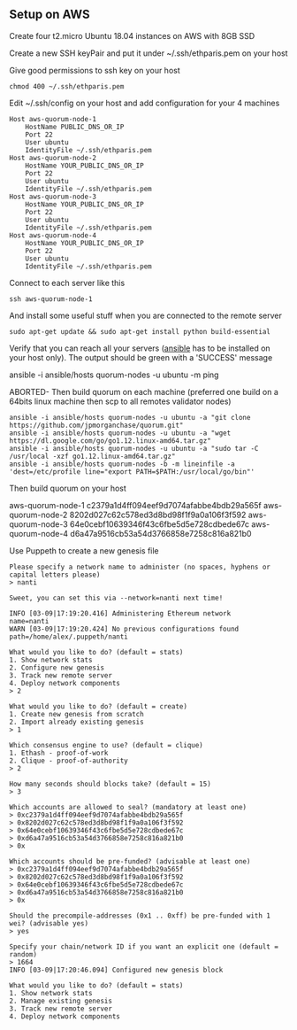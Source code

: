 ## Setup on AWS


Create four t2.micro Ubuntu 18.04 instances on AWS with 8GB SSD


Create a new SSH keyPair and put it under ~/.ssh/ethparis.pem on your host

Give good permissions to ssh key on your host


    chmod 400 ~/.ssh/ethparis.pem


Edit ~/.ssh/config on your host and add configuration for your 4 machines


    Host aws-quorum-node-1
        HostName PUBLIC_DNS_OR_IP
        Port 22
        User ubuntu
        IdentityFile ~/.ssh/ethparis.pem
    Host aws-quorum-node-2
        HostName YOUR_PUBLIC_DNS_OR_IP
        Port 22
        User ubuntu
        IdentityFile ~/.ssh/ethparis.pem
    Host aws-quorum-node-3
        HostName YOUR_PUBLIC_DNS_OR_IP
        Port 22
        User ubuntu
        IdentityFile ~/.ssh/ethparis.pem
    Host aws-quorum-node-4
        HostName YOUR_PUBLIC_DNS_OR_IP
        Port 22
        User ubuntu
        IdentityFile ~/.ssh/ethparis.pem


Connect to each server like this

    ssh aws-quorum-node-1

And install some useful stuff when you are connected to the remote server

    sudo apt-get update && sudo apt-get install python build-essential

Verify that you can reach all your servers ([ansible](https://docs.ansible.com/ansible/latest/installation_guide/intro_installation.html) has to be installed on your host only). The output should be green with a 'SUCCESS' message

ansible -i ansible/hosts quorum-nodes -u ubuntu -m ping

ABORTED- Then build quorum on each machine (preferred one build on a 64bits linux machine then scp to all remotes validator nodes)

    ansible -i ansible/hosts quorum-nodes -u ubuntu -a "git clone https://github.com/jpmorganchase/quorum.git"
    ansible -i ansible/hosts quorum-nodes -u ubuntu -a "wget https://dl.google.com/go/go1.12.linux-amd64.tar.gz"
    ansible -i ansible/hosts quorum-nodes -u ubuntu -a "sudo tar -C /usr/local -xzf go1.12.linux-amd64.tar.gz"
    ansible -i ansible/hosts quorum-nodes -b -m lineinfile -a 'dest=/etc/profile line="export PATH=$PATH:/usr/local/go/bin"'

Then build quorum on your host

aws-quorum-node-1 c2379a1d4ff094eef9d7074afabbe4bdb29a565f
aws-quorum-node-2 8202d027c62c578ed3d8bd98f1f9a0a106f3f592
aws-quorum-node-3 64e0cebf10639346f43c6fbe5d5e728cdbede67c
aws-quorum-node-4 d6a47a9516cb53a54d3766858e7258c816a821b0

Use Puppeth to create a new genesis file


    Please specify a network name to administer (no spaces, hyphens or capital letters please)
    > nanti

    Sweet, you can set this via --network=nanti next time!

    INFO [03-09|17:19:20.416] Administering Ethereum network           name=nanti
    WARN [03-09|17:19:20.424] No previous configurations found         path=/home/alex/.puppeth/nanti

    What would you like to do? (default = stats)
    1. Show network stats
    2. Configure new genesis
    3. Track new remote server
    4. Deploy network components
    > 2

    What would you like to do? (default = create)
    1. Create new genesis from scratch
    2. Import already existing genesis
    > 1

    Which consensus engine to use? (default = clique)
    1. Ethash - proof-of-work
    2. Clique - proof-of-authority
    > 2

    How many seconds should blocks take? (default = 15)
    > 3

    Which accounts are allowed to seal? (mandatory at least one)
    > 0xc2379a1d4ff094eef9d7074afabbe4bdb29a565f
    > 0x8202d027c62c578ed3d8bd98f1f9a0a106f3f592
    > 0x64e0cebf10639346f43c6fbe5d5e728cdbede67c
    > 0xd6a47a9516cb53a54d3766858e7258c816a821b0
    > 0x

    Which accounts should be pre-funded? (advisable at least one)
    > 0xc2379a1d4ff094eef9d7074afabbe4bdb29a565f
    > 0x8202d027c62c578ed3d8bd98f1f9a0a106f3f592
    > 0x64e0cebf10639346f43c6fbe5d5e728cdbede67c
    > 0xd6a47a9516cb53a54d3766858e7258c816a821b0
    > 0x

    Should the precompile-addresses (0x1 .. 0xff) be pre-funded with 1 wei? (advisable yes)
    > yes

    Specify your chain/network ID if you want an explicit one (default = random)
    > 1664
    INFO [03-09|17:20:46.094] Configured new genesis block

    What would you like to do? (default = stats)
    1. Show network stats
    2. Manage existing genesis
    3. Track new remote server
    4. Deploy network components


